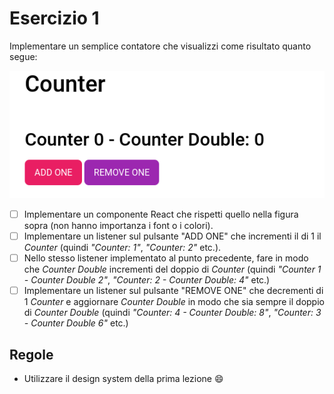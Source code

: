 # Esercizio 1

Implementare un semplice contatore che visualizzi come risultato quanto segue:

![](./images/es-1.png)

- [ ] Implementare un componente React che rispetti quello nella figura sopra (non hanno importanza i font o i colori).
- [ ] Implementare un listener sul pulsante "ADD ONE" che incrementi il di 1 il _Counter_ (quindi _"Counter: 1"_, _"Counter: 2"_ etc.).
- [ ] Nello stesso listener implementato al punto precedente, fare in modo che _Counter Double_ incrementi del doppio di _Counter_ (quindi _"Counter 1 - Counter Double 2"_, _"Counter: 2 - Counter Double: 4"_ etc.)
- [ ] Implementare un listener sul pulsante "REMOVE ONE" che decrementi di 1 _Counter_ e aggiornare _Counter Double_ in modo che sia sempre il doppio di _Counter Double_ (quindi _"Counter: 4 - Counter Double: 8"_, _"Counter: 3 - Counter Double 6"_ etc.)

## Regole

- Utilizzare il design system della prima lezione :smile: